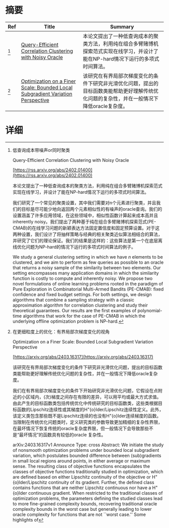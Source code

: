 # 摘要

| Ref | Title | Summary |
| --- | --- | --- |
| [^1] | [Query-Efficient Correlation Clustering with Noisy Oracle](https://rss.arxiv.org/abs/2402.01400) | 本论文提出了一种低查询成本的聚类方法，利用纯在组合多臂赌博机探索范式实现在线学习，并设计了能在NP-hard情况下运行的多项式时间算法。 |
| [^2] | [Optimization on a Finer Scale: Bounded Local Subgradient Variation Perspective](https://arxiv.org/abs/2403.16317) | 该研究在有界局部次梯度变化的条件下研究非光滑优化问题，提出的目标函数类能帮助更好理解传统优化问题的复杂性，并在一般情况下降低oracle复杂度。 |

# 详细

[^1]: 低查询成本带噪声or同时聚类

    Query-Efficient Correlation Clustering with Noisy Oracle

    [https://rss.arxiv.org/abs/2402.01400](https://rss.arxiv.org/abs/2402.01400)

    本论文提出了一种低查询成本的聚类方法，利用纯在组合多臂赌博机探索范式实现在线学习，并设计了能在NP-hard情况下运行的多项式时间算法。

    

    我们研究了一个常见的聚类设置，其中我们需要对n个元素进行聚类，并且我们的目标是尽可能少地向返回两个元素相似性的有噪声的oracle查询。我们的设置涵盖了许多应用领域，在这些领域中，相似性函数计算起来成本高并且 inherently noisy。我们提出了两种基于纯在组合多臂赌博机探索范式(PE-CMAB)的在线学习问题的新颖表达方法固定置信度和固定预算设置。对于这两种设置，我们设计了将抽样策略与经典的相关聚类近似算法相结合的算法，并研究了它们的理论保证。我们的结果是这样的：这些算法是第一个在底层离线优化问题为NP-hard的情况下运行的多项式时间算法的例子。

    We study a general clustering setting in which we have $n$ elements to be clustered, and we aim to perform as few queries as possible to an oracle that returns a noisy sample of the similarity between two elements. Our setting encompasses many application domains in which the similarity function is costly to compute and inherently noisy. We propose two novel formulations of online learning problems rooted in the paradigm of Pure Exploration in Combinatorial Multi-Armed Bandits (PE-CMAB): fixed confidence and fixed budget settings. For both settings, we design algorithms that combine a sampling strategy with a classic approximation algorithm for correlation clustering and study their theoretical guarantees. Our results are the first examples of polynomial-time algorithms that work for the case of PE-CMAB in which the underlying offline optimization problem is NP-hard.
    
[^2]: 在更细粒度上的优化：有界局部次梯度变化的视角

    Optimization on a Finer Scale: Bounded Local Subgradient Variation Perspective

    [https://arxiv.org/abs/2403.16317](https://arxiv.org/abs/2403.16317)

    该研究在有界局部次梯度变化的条件下研究非光滑优化问题，提出的目标函数类能帮助更好理解传统优化问题的复杂性，并在一般情况下降低oracle复杂度。

    

    我们在有界局部次梯度变化的条件下开始研究非光滑优化问题，它假设在点附近的小区域内，(次)梯度之间存在有限的差异，可以用平均或最大方式求值。由此产生的目标函数类包括传统优化中传统研究的目标函数类，这些类根据目标函数的Lipschitz连续性或其梯度的H\"{o}lder/Lipschitz连续性定义。此外，该定义类包含那些既不是Lipschitz连续的也没有H\"{o}lder连续梯度的函数。当限制在传统优化问题类时，定义研究类的参数导致更加精细的复杂性界限，在最坏情况下恢复传统的oracle复杂度界限，但一般情况下会导致那些不是“最坏情况”的函数具有较低的oracle 复杂性。

    arXiv:2403.16317v1 Announce Type: cross  Abstract: We initiate the study of nonsmooth optimization problems under bounded local subgradient variation, which postulates bounded difference between (sub)gradients in small local regions around points, in either average or maximum sense. The resulting class of objective functions encapsulates the classes of objective functions traditionally studied in optimization, which are defined based on either Lipschitz continuity of the objective or H\"{o}lder/Lipschitz continuity of its gradient. Further, the defined class contains functions that are neither Lipschitz continuous nor have a H\"{o}lder continuous gradient. When restricted to the traditional classes of optimization problems, the parameters defining the studied classes lead to more fine-grained complexity bounds, recovering traditional oracle complexity bounds in the worst case but generally leading to lower oracle complexity for functions that are not ``worst case.'' Some highlights of 
    

